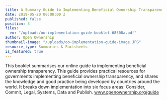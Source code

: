 ```yaml
---
title: A Summary Guide to Implementing Beneficial Ownership Transparency
date: 2019-05-20 00:00:00 Z
published: false
position: 3
files:
  en: "/uploads/oo-implementation-guide-booklet-68508a.pdf"
author: Open Ownership
thumbnail-image: "/uploads/oo-implementation-guide-image.JPG"
resource_type: Summaries & Factsheets
is_featured: true
---
```


This booklet summarises our online guide to implementing beneficial ownership transparency. This guide provides practical resources for governments implementing beneficial ownership transparency, and shares the knowledge and good practice being developed by countries around the world. It breaks down implementation into six focus areas: Consider, Commit, Legal, Systems, Data and Publish. www.openownership.org/guide
